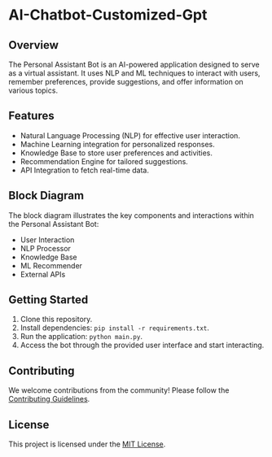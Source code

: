 # AI-Chatbot-Customized-Gpt
## Overview

The Personal Assistant Bot is an AI-powered application designed to serve as a virtual assistant. It uses NLP and ML techniques to interact with users, remember preferences, provide suggestions, and offer information on various topics.

## Features

- Natural Language Processing (NLP) for effective user interaction.
- Machine Learning integration for personalized responses.
- Knowledge Base to store user preferences and activities.
- Recommendation Engine for tailored suggestions.
- API Integration to fetch real-time data.

## Block Diagram

The block diagram illustrates the key components and interactions within the Personal Assistant Bot:
- User Interaction
- NLP Processor
- Knowledge Base
- ML Recommender
- External APIs

## Getting Started

1. Clone this repository.
2. Install dependencies: `pip install -r requirements.txt`.
3. Run the application: `python main.py`.
4. Access the bot through the provided user interface and start interacting.

## Contributing

We welcome contributions from the community! Please follow the [Contributing Guidelines](CONTRIBUTING.md).

## License

This project is licensed under the [MIT License](LICENSE).
